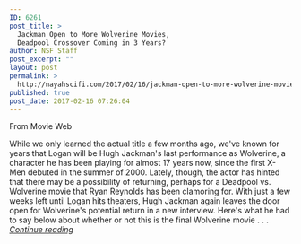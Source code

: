 ```yaml
---
ID: 6261
post_title: >
  Jackman Open to More Wolverine Movies,
  Deadpool Crossover Coming in 3 Years?
author: NSF Staff
post_excerpt: ""
layout: post
permalink: >
  http://nayahscifi.com/2017/02/16/jackman-open-to-more-wolverine-movies-deadpool-crossover-coming-in-3-years/
published: true
post_date: 2017-02-16 07:26:04
---
```

From Movie Web

While we only learned the actual title a few months ago, we've known for years that Logan will be Hugh Jackman's last performance as Wolverine, a character he has been playing for almost 17 years now, since the first X-Men debuted in the summer of 2000. Lately, though, the actor has hinted that there may be a possibility of returning, perhaps for a Deadpool vs. Wolverine movie that Ryan Reynolds has been clamoring for. With just a few weeks left until Logan hits theaters, Hugh Jackman again leaves the door open for Wolverine's potential return in a new interview. Here's what he had to say below about whether or not this is the final Wolverine movie . . . <em><a href="http://movieweb.com/hugh-jackman-more-wolverine-movies-deadpool-crossover/">Continue reading</a></em>